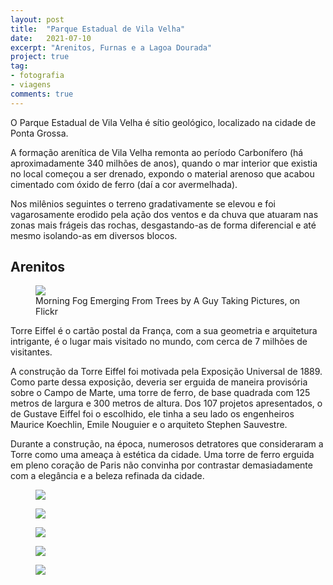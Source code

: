 ```yaml
---
layout: post
title:  "Parque Estadual de Vila Velha"
date:   2021-07-10
excerpt: "Arenitos, Furnas e a Lagoa Dourada"
project: true
tag:
- fotografia
- viagens
comments: true
---
```

O Parque Estadual de Vila Velha é sítio geológico, localizado na cidade de Ponta Grossa.

A formação arenítica de Vila Velha remonta ao período Carbonífero (há aproximadamente 340 milhões de anos), quando o mar interior que existia no local começou a ser drenado, expondo o material arenoso que acabou cimentado com óxido de ferro (daí a cor avermelhada).

Nos milênios seguintes o terreno gradativamente se elevou e foi vagarosamente erodido pela ação dos ventos e da chuva que atuaram nas zonas mais frágeis das rochas, desgastando-as de forma diferencial e até mesmo isolando-as em diversos blocos.

## Arenitos

<figure>
	<a href="http://marcelocamera.github.io/assets/img/ponta-grossa-01.jpg"><img src="http://marcelocamera.github.io/assets/img/ponta-grossa-01.jpg"></a>
	<figcaption><a>Morning Fog Emerging From Trees by A Guy Taking Pictures, on Flickr</a></figcaption>
</figure>



</figure>


  Torre Eiffel é o cartão postal da França, com a sua geometria e arquitetura intrigante, é o lugar mais visitado no mundo, com cerca de 7 milhões de visitantes.

A construção da Torre Eiffel foi motivada pela Exposição Universal de 1889. Como parte dessa exposição, deveria ser erguida de maneira provisória sobre o Campo de Marte, uma torre de ferro, de base quadrada com 125 metros de largura e 300 metros de altura. Dos 107 projetos apresentados, o de Gustave Eiffel foi o escolhido, ele tinha a seu lado os engenheiros Maurice Koechlin, Emile Nouguier e o arquiteto Stephen Sauvestre.

Durante a construção, na época, numerosos detratores que consideraram a Torre como uma ameaça à estética da cidade. Uma torre de ferro erguida em pleno coração de Paris não convinha por contrastar demasiadamente com a elegância e a beleza refinada da cidade.  

<figure>
	<a href="http://marcelocamera.github.io/assets/img/torre-eiffel-01.jpg"><img src="http://marcelocamera.github.io/assets/img/torre-eiffel-01.jpg"></a>
</figure>

<figure>
	<a href="http://marcelocamera.github.io/assets/img/torre-eiffel-02.jpg"><img src="http://marcelocamera.github.io/assets/img/torre-eiffel-02.jpg"></a>
</figure>

<figure>
	<a href="http://marcelocamera.github.io/assets/img/torre-eiffel-03.jpg"><img src="http://marcelocamera.github.io/assets/img/torre-eiffel-03.jpg"></a>
</figure>

<figure>
	<a href="http://marcelocamera.github.io/assets/img/torre-eiffel-04.jpg"><img src="http://marcelocamera.github.io/assets/img/torre-eiffel-04.jpg"></a>
</figure>

<figure>
	<a href="http://marcelocamera.github.io/assets/img/torre-eiffel-05.jpg"><img src="http://marcelocamera.github.io/assets/img/torre-eiffel-05.jpg"></a>
</figure>
